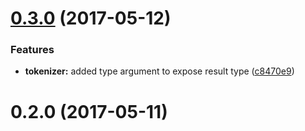 <a name="0.3.0"></a>
# [0.3.0](https://github.com/bohoffi/ngx-score/compare/v0.2.0...v0.3.0) (2017-05-12)


### Features

* **tokenizer:** added type argument to expose result type ([c8470e9](https://github.com/bohoffi/ngx-score/commit/c8470e9))



<a name="0.2.0"></a>
# 0.2.0 (2017-05-11)



